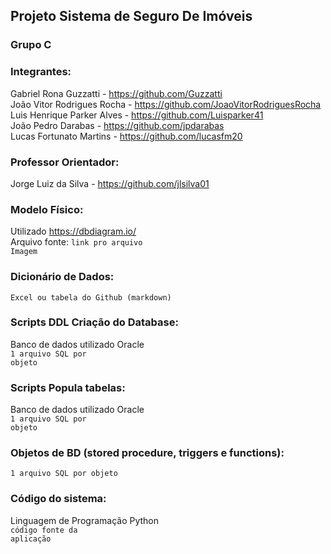 ## Projeto Sistema de Seguro De Imóveis

### Grupo C

### Integrantes:
Gabriel Rona Guzzatti - https://github.com/Guzzatti <br>
João Vitor Rodrigues Rocha - https://github.com/JoaoVitorRodriguesRocha <br>
Luis Henrique Parker Alves - https://github.com/Luisparker41 <br>
João Pedro Darabas - https://github.com/jpdarabas <br>
Lucas Fortunato Martins - https://github.com/lucasfm20 <br>

### Professor Orientador:
Jorge Luiz da Silva - https://github.com/jlsilva01

### Modelo Físico:
Utilizado https://dbdiagram.io/<br>
Arquivo fonte: <code>link pro arquivo</code><br>
<code>Imagem</code>
  
### Dicionário de Dados:
<code>Excel ou tabela do Github (markdown)</code>

### Scripts DDL Criação do Database:
Banco de dados utilizado Oracle <br>
<code>1 arquivo SQL por objeto</code>

### Scripts Popula tabelas:
Banco de dados utilizado Oracle <br>
<code>1 arquivo SQL por objeto</code>

### Objetos de BD (stored procedure, triggers e functions):
<code>1 arquivo SQL por objeto</code>
  
### Código do sistema:
Linguagem de Programação Python <br>
<code>código fonte da aplicação</code>
